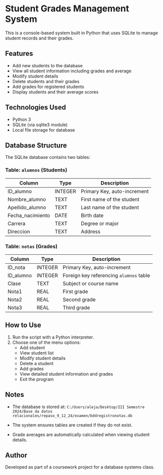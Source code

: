 
# Student Grades Management System

This is a console-based system built in Python that uses SQLite to manage student records and their grades.

## Features

- Add new students to the database
- View all student information including grades and average
- Modify student details
- Delete students and their grades
- Add grades for registered students
- Display students and their average scores

## Technologies Used

- Python 3
- SQLite (via sqlite3 module)
- Local file storage for database

## Database Structure

The SQLite database contains two tables:

### Table: `alumnos` (Students)

| Column             | Type    | Description                       |
|--------------------|---------|-----------------------------------|
| ID_alumno          | INTEGER | Primary Key, auto-increment       |
| Nombre_alumno      | TEXT    | First name of the student         |
| Apellido_alumno    | TEXT    | Last name of the student          |
| Fecha_nacimiento   | DATE    | Birth date                        |
| Carrera            | TEXT    | Degree or major                   |
| Direccion          | TEXT    | Address                           |

### Table: `notas` (Grades)

| Column      | Type    | Description                                  |
|-------------|---------|----------------------------------------------|
| ID_nota     | INTEGER | Primary Key, auto-increment                  |
| ID_alumno   | INTEGER | Foreign key referencing `alumnos` table      |
| Clase       | TEXT    | Subject or course name                       |
| Nota1       | REAL    | First grade                                  |
| Nota2       | REAL    | Second grade                                 |
| Nota3       | REAL    | Third grade                                  |

## How to Use

1. Run the script with a Python interpreter.
2. Choose one of the menu options:
    - Add student
    - View student list
    - Modify student details
    - Delete a student
    - Add grades
    - View detailed student information and grades
    - Exit the program

## Notes

- The database is stored at:
  `C:/Users/aleja/Desktop/III Semestre 2024/Base da datos relacionales/repaso_9_12_24/examen/bddregistronotas.db`

- The system ensures tables are created if they do not exist.

- Grade averages are automatically calculated when viewing student details.

## Author

Developed as part of a coursework project for a database systems class.
